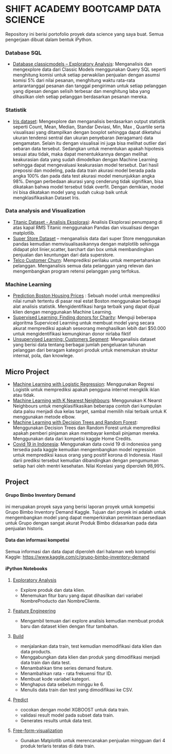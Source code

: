 #  SHIFT ACADEMY BOOTCAMP DATA SCIENCE

Repository ini berisi portofolio proyek data science yang saya buat. Semua pengerjaan dibuat dalam bentuk iPython. 

### Database SQL
- [Database classicmodels – Exploratory Analysis](https://github.com/iim-am/Portofolio/blob/master/SQL/Tugas%20Classic%20Models.txt): Menganalisis dan mengexplore data dari Classic Models menggunakan Query SQL seperti menghitung komisi untuk setiap perwakilan penjualan dengan asumsi komisi 5% dari nilai pesanan, menghitung waktu rata-rata antarantanggal pesanan dan tanggal pengiriman untuk setiap pelanggan yang dipesan dengan selisih terbesar dan menghitung laba yang dihasilkan oleh setiap pelanggan berdasarkan pesanan mereka.

### 	Statistik
- [Iris dataset](https://github.com/iim-am/Portofolio/blob/master/Statistik/statistik_Data_Iris-checkpoint.ipynb): Mengexplore dan menganalisis berdasarkan output statistik seperti Count, Mean, Median, Standar Deviasi, Min, Max , Quartile serta visualisasi yang ditampilkan dengan boxplot sehingga dapat diketahui  ukuran tendensi sentral dan ukuran penyebaran (keragaman) data pengamatan. Selain itu dengan visualisai ini juga bisa melihat outlier dari sebaran data tersebut. Sedangkan untuk menentukan apakah hipotesis sesuai atau tidak, maka dapat menentukkannya dengan melihat keakurasian data yang sudah dimodelkan dengan Machine Learning sehingga dapat mengevaluasi keakurasian model tersebut. Dari hasil preposisi dan modeling, pada data train akurasi model berada pada angka 100% dan pada data test akurasi model menunjukkan angka 98%. Dengan perbedaan akurasi yang cenderung tidak signifikan, bisa dikatakan bahwa model tersebut tidak overfit. Dengan demikian, model ini bisa dikatakan model yang sudah cukup baik untuk mengklasifikasikan Dataset Iris.

### Data analysis and Visualization
- [Titanic Dataset - Analisis Eksplorasi](https://github.com/iim-am/Portofolio/blob/master/Data%20Analysis%20%26%20Visualisasi/Titanic/Titanic%20Dataset%20-%20Exploratory%20Analysis.ipynb): Analisis Eksplorasi penumpang di atas kapal RMS Titanic menggunakan Pandas dan visualisasi dengan matplotlib.<br>
- [Super Store Dataset](https://github.com/iim-am/Portofolio/blob/master/Data%20Analysis%20%26%20Visualisasi/Superstore/code%20superstore.ipynb) – menganalisis data dari super Store menggunakan pandas kemudian memvisualisasikannya dengan matplotlib sehingga didapat plot linier,scatter, barchart dan box untuk membandingkan penjualan dan keuntungan dari data superstore. <br>
- [Telco Customer Churn](https://github.com/iim-am/Portofolio/blob/master/Data%20Analysis%20%26%20Visualisasi/Telco_Customer/code%20telco%20customer.ipynb): Memprediksi perilaku untuk mempertahankan pelanggan. Menganalisis semua data pelanggan yang relevan dan mengembangkan program retensi pelanggan yang terfokus.<br>

### Machine Learning	
-  [Prediction Boston Housing Prices](https://github.com/iim-am/Portofolio/blob/master/Machine%20Learning/Boston-housing/boston_housing.ipynb) : Sebuah model untuk memprediksi nilai rumah tertentu di pasar real estat Boston menggunakan berbagai alat analisis statistik. Mengidentifikasi harga terbaik yang dapat dijual klien dengan menggunakan Machine Learning.<br>
-  [Supervised Learning: Finding donors for Charity](https://github.com/iim-am/Portofolio/blob/master/Machine%20Learning/Supervised%20Learning/finding_donors.ipynb): Menguji beberapa algoritma Superviced Learning untuk membuat model yang secara akurat memprediksi apakah seseorang menghasilkan lebih dari $50.000 untuk mengidentifikasi kemungkinan donor nirlaba fiktif<br>
-  [Unsupervised Learning: Customers Segment](https://github.com/iim-am/Portofolio/blob/master/Machine%20Learning/Unsupervised%20Learning/customer_segments.ipynb): Menganalisis dataset yang berisi data tentang berbagai jumlah pengeluaran tahunan pelanggan dari beragam kategori produk untuk menemukan struktur internal, pola, dan knowlege.<br>

## Micro Project
- [Machine Learning with Logistic Regression](https://github.com/iim-am/Portofolio/blob/master/Micro%20Project/Machine%20Learning%20with%20Logistic%20Regression/Machine%20Learning%20with%20Logistic%20Regression.ipynb): Menggunakan Regresi Logistik untuk memprediksi apakah pengguna internet mengklik iklan atau tidak. 
- [Machine Learning with K Nearest Neighbours](https://github.com/iim-am/Portofolio/blob/master/Micro%20Project/KNN/ML%20with%20K%20Nearest%20Neighbors.ipynb): Menggunakan K Nearst Neighbours untuk mengklasifikasikan beberapa contoh dari kumpulan data palsu menjadi dua kelas target, sambal memilih nilai terbaik untuk K menggunakan metode elbow. 
- [Machine Learning with Decision Trees and Random Forest](https://github.com/iim-am/Portofolio/blob/master/Micro%20Project/Decision%20Tree/Machine%20Learning%20with%20Decision%20Trees%20and%20Random%20Forests.ipynb): Menggunakan Decision Trees dan Random Forest untuk memprediksi apakah pemberi pinjaman akan membayar kembali pinjaman mereka. Menggunakan data dari kompetisi kaggle Home Credits.
- [Covid 19 in Indonesia](https://github.com/iim-am/Portofolio/blob/master/Micro%20Project/Covid%2019/korona_indonesia.ipynb): Menggunakan data covid 19 di indonesioa yang tersedia pada kaggle kemudian mengembangkan model regression untuk memprediksi kasus orang yang positif korona di Indonesia. Hasil darii prediksi tersebut kemudian dibandingkan dengan pengumuman setiap hari oleh mentri kesehatan. Nilai Korelasi yang diperoleh 98,99%.  
	
## Project  
#### Grupo Bimbo Inventory Demand
ini merupakan proyek saya yang berisi laporan proyek untuk kompetisi Grupo Bimbo Inventory Demand Kaggle.
Tujuan dari proyek ini adalah untuk mengembangkan model yang dapat memperkirakan permintaan persediaan untuk Grupo dengan sangat akurat
Produk Bimbo didasarkan pada data penjualan historis.
#### Data dan informasi  kompetisi
Semua informasi dan data dapat diperoleh dari halaman web kompetisi Kaggle:
https://www.kaggle.com/c/grupo-bimbo-inventory-demand

#### iPython Notebooks
1.  [Exploratory Analysis](https://github.com/iim-am/Portofolio/blob/master/Project/Code/exploratory%20analysis.ipynb) 
     - Explore produk dan data klien.
     - Menemukan fitur baru yang dapat dihasilkan dari variabel NombreProducto dan NombreCliente.
   
2.  [Feature Engineering](https://github.com/iim-am/Portofolio/blob/master/Project/Code/feature%20engineering.ipynb)
     - Mengambil temuan dari explore analisis kemudian membuat produk baru dan dataset klien dengan fitur tambahan.

3.  [Build](https://github.com/iim-am/Portofolio/blob/master/Project/Code/build.ipynb)
     - menjalankan data train, test kemudian memodifikasi data klien dan data products.
     - Menggabungkan data klien dan produk yang dimodifikasi menjadi data train dan data test.
     - Menambahkan time series demand feature.
     - Menambahkan rata - rata frekuensi fitur ID.
     - Membuat kode variabel kategori.
     - Menghapus data sebelum minggu ke 6.
     - Menulis data train dan test yang dimodifikasi ke CSV.

4.  [Predict](https://github.com/iim-am/Portofolio/blob/master/Project/Code/predict.ipynb) 
     - cocokan dengan model XGBOOST untuk data train.
     - validasi result model pada subset data train.
     - Generates results untuk data test.

5. [Free-form-visualization](https://github.com/iim-am/Portofolio/blob/master/Project/Code/free-form-visualization.ipynb)
     - Gunakan Matplotlib untuk merencanakan penjualan mingguan dari 4 produk terlaris teratas di data train.
